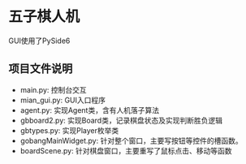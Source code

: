 # 五子棋人机

GUI使用了PySide6
## 项目文件说明

* main.py: 控制台交互
* mian_gui.py: GUI入口程序
* agent.py: 实现Agent类，含有人机落子算法
* gbboard2.py: 实现Board类，记录棋盘状态及实现判断胜负逻辑
* gbtypes.py: 实现Player枚举类
* gobangMainWidget.py: 针对整个窗口，主要写按钮等控件的槽函数。
* boardScene.py: 针对棋盘窗口，主要重写了鼠标点击、移动等函数

